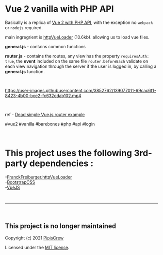 # Vue 2 vanilla with PHP API

Basically is a replica of [Vue 2 with PHP API](https://github.com/pipiscrew/vue3_small_prjs/tree/main/vue2_retain_PHPSessionCookie), with the exception no `webpack` or `nodejs` required.  



main ingregrient is [httpVueLoader](https://github.com/FranckFreiburger/http-vue-loader) (10.6kb). allowing us to load vue files.   

**general.js** - contains common functions  

**router.js**  - contains the routes, any view has the property `requiresAuth: true`, the **event** included on the same file `router.beforeEach` validate on each view navigation through the server if the user is logged in, by calling a **general.js** function.

&nbsp;  



https://user-images.githubusercontent.com/3852762/139077011-69cac6f1-8423-4b00-bce2-fc632cdab102.mp4



&nbsp;  

ref - [Dead simple Vue.js router example](https://www.blackspotradish.com/wp/2019/08/dead-simple-vue-js-router-example/)  

#vue2 #vanilla #barebones #php #api #login  

&nbsp;  

# This project uses the following 3rd-party dependencies :<br>
-[FranckFreiburger.httpVueLoader](https://github.com/FranckFreiburger/http-vue-loader)  
-[BootstrapCSS](https://getbootstrap.com/)  
-[VueJS](https://vuejs.org/)  

&nbsp;  

-----  

&nbsp; 
## This project is no longer maintained  

Copyright (c) 2021 [PipisCrew](http://pipiscrew.com)

Licensed under the [MIT license](http://www.opensource.org/licenses/mit-license.php).
